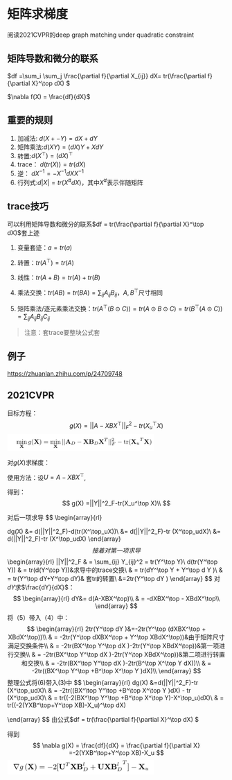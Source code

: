 # 矩阵求梯度



阅读2021CVPR的deep graph matching under quadratic constraint

## 矩阵导数和微分的联系

$df =\sum_i \sum_j \frac{\partial f}{\partial X_{ij}} dX= tr(\frac{\partial f}{\partial X}^\top dX) $

$\nabla f(X) = \frac{df}{dX}$





##  重要的规则

1. 加减法: $d(X +- Y)= dX + dY$
2. 矩阵乘法:$d(XY)=(dX)Y+XdY$
3. 转置:$d(X^\top) = (dX)^\top$
4. trace： $d(tr(X))=tr(dX)$
5. 逆： $dX^{-1}=-X^{-1}dXX^{-1}$
6. 行列式:$d|X|=tr(X^\#dX)$，其中$X^\#$表示伴随矩阵



## trace技巧

可以利用矩阵导数和微分的联系$df = tr(\frac{\partial f}{\partial X}^\top dX)$套上迹

1. 变量套迹：$a = tr(a)$

2. 转置：$tr(A^\top) = tr(A)$
3. 线性：$tr(A+B)=tr(A)+tr(B)$
4. 乘法交换：$tr(AB) = tr(BA)=\sum_{ij}A_{ij}B_{ij}$，$A,B^\top$尺寸相同
5. 矩阵乘法/逐元素乘法交换：$tr(A^\top (B\odot C))=tr(A\odot B\odot C)=tr(B^\top (A\odot C)) = \sum_{ij}A_{ij}B_{ij}C_{ij}$

> 注意：套trace要整块公式套

## 例子

https://zhuanlan.zhihu.com/p/24709748

## 2021CVPR

目标方程：
$$
g(X)=||A-XBX^\top||^2_F-tr(X_u^\top X)
$$
<img src="../image-20210323151519284.png" alt="image-20210323151519284" style="zoom:33%;" />

对$g(X)$求梯度：

使用方法：设$U=A-XBX^\top$,

得到：
$$
g(X) =||Y||^2_F-tr(X_u^\top X)\\
$$


对后一项求导
$$
\begin{array}{rl}

dg(X) 	&= d(||Y||^2_F)-d(tr(X^\top_uX))\\
	&= d(||Y||^2_F)-tr (X^\top_udX)\\
	&= d(||Y||^2_F)-tr (X^\top_udX) 
\end{array}
$$
接着对第一项求导
$$
\begin{array}{rl}
||Y||^2_F		& = \sum_{ij} Y_{ij}^2 = tr(Y^\top Y)\\
d(tr(Y^\top Y))	& = tr(d(Y^\top Y))&求导中的trace交换\\ 
& = tr(dY^\top Y + Y^\top d Y )\\
& = tr(Y^\top dY+Y^\top dY)& 套tr的转置\\
&=2tr(Y^\top dY )
\end{array}
$$
对$dY$求$\frac{dY}{dX}$：
$$
\begin{array}{rl}
dY&= d(A-XBX^\top)\\
& = -dXBX^\top - XBdX^\top\\
\end{array}
$$
将（5）带入（4）中：
$$
\begin{array}{rl}
2tr(Y^\top dY )&=-2tr(Y^\top (dXBX^\top + XBdX^\top))\\
& = -2tr(Y^\top dXBX^\top + Y^\top XBdX^\top))&由于矩阵尺寸满足交换条件\\ 
& = -2tr(BX^\top Y^\top dX )-2tr(Y^\top XBdX^\top))&第一项进行交换\\ 
& = -2tr(BX^\top Y^\top dX )-2tr(Y^\top XBdX^\top))&第二项进行转置和交换\\
& = -2tr(BX^\top Y^\top dX )-2tr(B^\top X^\top Y dX))\\
& = -2tr((BX^\top Y^\top +B^\top X^\top Y )dX)\\
\end{array}
$$
整理公式将(6)带入(3)中
$$
\begin{array}{rl}
dg(X) &=d(||Y||^2_F)-tr (X^\top_udX)\\
& = -2tr((BX^\top Y^\top +B^\top X^\top Y )dX) - tr (X^\top_udX)\\
& = tr((-2(BX^\top Y^\top +B^\top X^\top Y)-X^\top_u)dX)\\
& = tr((-2(YXB^\top+Y^\top XB)-X_u)^\top dX)

\end{array}
$$
由公式$df = tr(\frac{\partial f}{\partial X}^\top dX) $

得到
$$
\nabla g(X) = \frac{df}{dX} = \frac{\partial f}{\partial X} =-2(YXB^\top+Y^\top XB)-X_u
$$
<img src="../image-20210323151410487.png" alt="image-20210323151410487" style="zoom: 33%;" />